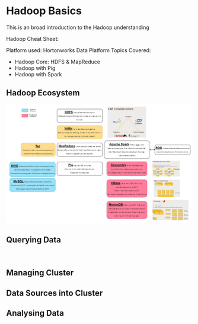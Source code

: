 # Hadoop Basics
This is an broad introduction to the Hadoop understanding

Hadoop Cheat Sheet: 

Platform used: Hortonworks Data Platform
Topics Covered:
  * Hadoop Core: HDFS & MapReduce
  * Hadoop with Pig
  * Hadoop with Spark

## **Hadoop Ecosystem**
![Hadoop Ecosystem](Hadoop%20Ecosystem.JPG)

## **Querying Data**
![]()

## **Managing Cluster**

## **Data Sources into Cluster**

## **Analysing Data**
